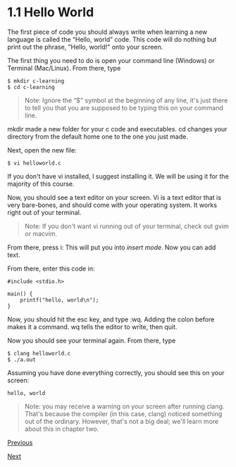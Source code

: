 # 1.1 Hello World
The first piece of code you should always write when learning a new language is called the “Hello, world” code. This code will do nothing but print out the phrase, ”Hello, world!" onto your screen.

The first thing you need to do is open your command line (Windows) or Terminal (Mac/Linux). From there, type

    $ mkdir c-learning
    $ cd c-learning

> Note: Ignore the “$" symbol at the beginning of any line, it's just there to tell you that you are supposed to be typing this on your command line.

mkdir made a new folder for your c code and executables. cd changes your directory from the default home one to the one you just made.

Next, open the new file:

    $ vi helloworld.c

If you don't have vi installed, I suggest installing it. We will be using it for the majority of this course.

Now, you should see a text editor on your screen. Vi is a text editor that is very bare-bones, and should come with your operating system. It works right out of your terminal.

> Note: If you don't want vi running out of your terminal, check out gvim or macvim.

From there, press i: This will put you into _insert mode_. Now you can add text.

From there, enter this code in:

    #include <stdio.h>
    
    main() {
    	printf("hello, world\n");
    }

Now, you should hit the esc key, and type :wq. Adding the colon before makes it a command. wq tells the editor to write, then quit.

Now you should see your terminal again. From there, type

    $ clang helloworld.c
    $ ./a.out

Assuming you have done everything correctly, you should see this on your screen:

    hello, world

> Note: you may receive a warning on your screen after running clang. That's because the compiler (in this case, clang) noticed something out of the ordinary. However, that's not a big deal; we'll learn more about this in chapter two.

[Previous](1.0%20Introduction.md)

[Next](1.2%20Hello%20World%20Breakdown.md)